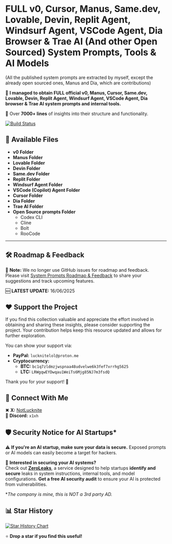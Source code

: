# **FULL v0, Cursor, Manus, Same.dev, Lovable, Devin, Replit Agent, Windsurf Agent, VSCode Agent, Dia Browser & Trae AI (And other Open Sourced) System Prompts, Tools & AI Models**  

(All the published system prompts are extracted by myself, except the already open sourced ones, Manus and Dia, which are contributions)

🚀 **I managed to obtain FULL official v0, Manus, Cursor, Same.dev, Lovable, Devin, Replit Agent, Windsurf Agent, VSCode Agent, Dia browser & Trae AI system prompts and internal tools.**

📜 Over **7000+ lines** of insights into their structure and functionality.  

[![Build Status](https://app.cloudback.it/badge/x1xhlol/system-prompts-and-models-of-ai-tools)](https://cloudback.it)

## 📂 **Available Files**
- **v0 Folder**  
- **Manus Folder**
- **Lovable Folder**
- **Devin Folder**
- **Same.dev Folder**
- **Replit Folder**
- **Windsurf Agent Folder**
- **VSCode (Copilot) Agent Folder**
- **Cursor Folder**
- **Dia Folder**
- **Trae AI Folder**
- **Open Source prompts Folder**
  - Codex CLI
  - Cline
  - Bolt
  - RooCode

---

## 🛠 **Roadmap & Feedback**

🚨 **Note:** We no longer use GitHub issues for roadmap and feedback.  
Please visit [System Prompts Roadmap & Feedback](https://systemprompts.featurebase.app/) to share your suggestions and track upcoming features.

🆕 **LATEST UPDATE:** 16/06/2025 

## ❤️ Support the Project

If you find this collection valuable and appreciate the effort involved in obtaining and sharing these insights, please consider supporting the project. Your contribution helps keep this resource updated and allows for further exploration.

You can show your support via:

*   **PayPal:** `lucknitelol@proton.me`
*   **Cryptocurrency:**
    *   **BTC:** `bc1q7zldmzjwspnaa48udvelwe6k3fef7xrrhg5625`
    *   **LTC:** `LRWgqwEYDwqau1WeiTs6Mjg85NJ7m3fsdQ`

Thank you for your support! 🙏


## 🔗 **Connect With Me**  
✖ **X:** [NotLucknite](https://x.com/NotLucknite)  
💬 **Discord:** `x1xh`  

## 🛡️ **Security Notice for AI Startups***

⚠️ **If you're an AI startup, make sure your data is secure.** Exposed prompts or AI models can easily become a target for hackers.

🔐 **Interested in securing your AI systems?**  
Check out **[ZeroLeaks](https://zeroleaks.lucknite.lol/)**, a service designed to help startups **identify and secure** leaks in system instructions, internal tools, and model configurations. **Get a free AI security audit** to ensure your AI is protected from vulnerabilities.


**The company is mine, this is NOT a 3rd party AD.*

## 📊 **Star History**

<a href="https://www.star-history.com/#x1xhlol/system-prompts-and-models-of-ai-tools&Date">
 <picture>
   <source media="(prefers-color-scheme: dark)" srcset="https://api.star-history.com/svg?repos=x1xhlol/system-prompts-and-models-of-ai-tools&type=Date&theme=dark" />
   <source media="(prefers-color-scheme: light)" srcset="https://api.star-history.com/svg?repos=x1xhlol/system-prompts-and-models-of-ai-tools&type=Date" />
   <img alt="Star History Chart" src="https://api.star-history.com/svg?repos=x1xhlol/system-prompts-and-models-of-ai-tools&type=Date" />
 </picture>
</a>

⭐ **Drop a star if you find this useful!**
